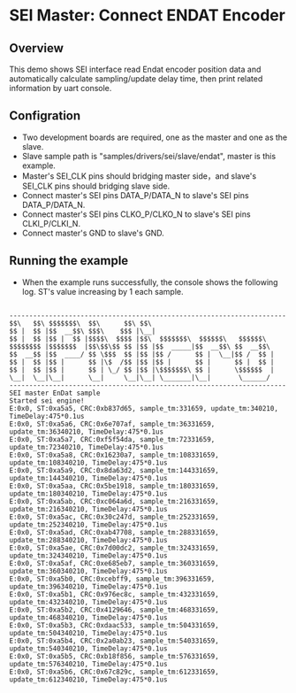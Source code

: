 # SEI Master: Connect ENDAT Encoder

## Overview

This demo shows SEI interface read Endat encoder position data and automatically calculate sampling/update delay time, then print related information by uart console.

## Configration

- Two development boards are required, one as the master and one as the slave.
- Slave sample path is "samples/drivers/sei/slave/endat", master is this example.
- Master's SEI_CLK pins should bridging master side，and slave's SEI_CLK pins should bridging slave side.
- Connect master's SEI pins DATA_P/DATA_N to slave's SEI pins DATA_P/DATA_N.
- Connect master's SEI pins CLKO_P/CLKO_N to slave's SEI pins CLKI_P/CLKI_N.
- Connect master's GND to slave's GND.

## Running the example

- When the example runs successfully, the console shows the following log. ST's value increasing by 1 each sample.

```console

----------------------------------------------------------------------
$$\   $$\ $$$$$$$\  $$\      $$\ $$\
$$ |  $$ |$$  __$$\ $$$\    $$$ |\__|
$$ |  $$ |$$ |  $$ |$$$$\  $$$$ |$$\  $$$$$$$\  $$$$$$\   $$$$$$\
$$$$$$$$ |$$$$$$$  |$$\$$\$$ $$ |$$ |$$  _____|$$  __$$\ $$  __$$\
$$  __$$ |$$  ____/ $$ \$$$  $$ |$$ |$$ /      $$ |  \__|$$ /  $$ |
$$ |  $$ |$$ |      $$ |\$  /$$ |$$ |$$ |      $$ |      $$ |  $$ |
$$ |  $$ |$$ |      $$ | \_/ $$ |$$ |\$$$$$$$\ $$ |      \$$$$$$  |
\__|  \__|\__|      \__|     \__|\__| \_______|\__|       \______/
----------------------------------------------------------------------
SEI master EnDat sample
Started sei engine!
E:0x0, ST:0xa5a5, CRC:0xb837d65, sample_tm:331659, update_tm:340210, TimeDelay:475*0.1us
E:0x0, ST:0xa5a6, CRC:0x6e707af, sample_tm:36331659, update_tm:36340210, TimeDelay:475*0.1us
E:0x0, ST:0xa5a7, CRC:0xf5f54da, sample_tm:72331659, update_tm:72340210, TimeDelay:475*0.1us
E:0x0, ST:0xa5a8, CRC:0x16230a7, sample_tm:108331659, update_tm:108340210, TimeDelay:475*0.1us
E:0x0, ST:0xa5a9, CRC:0x8da63d2, sample_tm:144331659, update_tm:144340210, TimeDelay:475*0.1us
E:0x0, ST:0xa5aa, CRC:0x5be1918, sample_tm:180331659, update_tm:180340210, TimeDelay:475*0.1us
E:0x0, ST:0xa5ab, CRC:0xc064a6d, sample_tm:216331659, update_tm:216340210, TimeDelay:475*0.1us
E:0x0, ST:0xa5ac, CRC:0x30c247d, sample_tm:252331659, update_tm:252340210, TimeDelay:475*0.1us
E:0x0, ST:0xa5ad, CRC:0xab47708, sample_tm:288331659, update_tm:288340210, TimeDelay:475*0.1us
E:0x0, ST:0xa5ae, CRC:0x7d00dc2, sample_tm:324331659, update_tm:324340210, TimeDelay:475*0.1us
E:0x0, ST:0xa5af, CRC:0xe685eb7, sample_tm:360331659, update_tm:360340210, TimeDelay:475*0.1us
E:0x0, ST:0xa5b0, CRC:0xcebff9, sample_tm:396331659, update_tm:396340210, TimeDelay:475*0.1us
E:0x0, ST:0xa5b1, CRC:0x976ec8c, sample_tm:432331659, update_tm:432340210, TimeDelay:475*0.1us
E:0x0, ST:0xa5b2, CRC:0x4129646, sample_tm:468331659, update_tm:468340210, TimeDelay:475*0.1us
E:0x0, ST:0xa5b3, CRC:0xdaac533, sample_tm:504331659, update_tm:504340210, TimeDelay:475*0.1us
E:0x0, ST:0xa5b4, CRC:0x2a0ab23, sample_tm:540331659, update_tm:540340210, TimeDelay:475*0.1us
E:0x0, ST:0xa5b5, CRC:0xb18f856, sample_tm:576331659, update_tm:576340210, TimeDelay:475*0.1us
E:0x0, ST:0xa5b6, CRC:0x67c829c, sample_tm:612331659, update_tm:612340210, TimeDelay:475*0.1us


```

